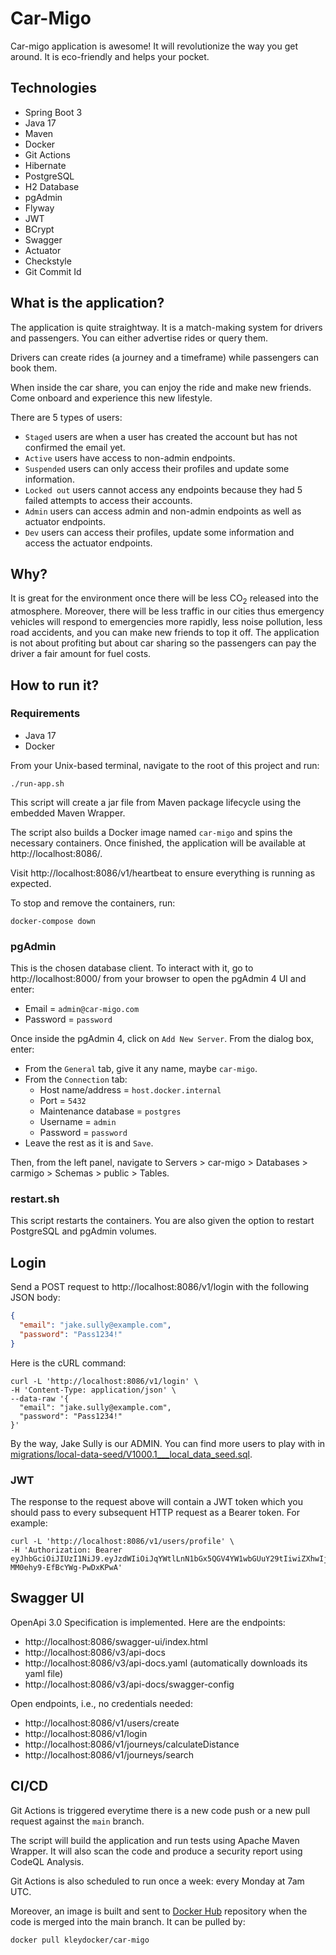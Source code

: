 # Car-Migo

Car-migo application is awesome! It will revolutionize the way you get around. It is eco-friendly and helps your pocket.

## Technologies
* Spring Boot 3
* Java 17
* Maven
* Docker
* Git Actions
* Hibernate
* PostgreSQL
* H2 Database
* pgAdmin
* Flyway
* JWT
* BCrypt
* Swagger
* Actuator
* Checkstyle
* Git Commit Id

## What is the application?
The application is quite straightway. It is a match-making system for drivers and passengers.
You can either advertise rides or query them.

Drivers can create rides (a journey and a timeframe) while passengers can book them.

When inside the car share, you can enjoy the ride and make new friends. Come onboard and experience this new lifestyle.

There are 5 types of users:
* `Staged` users are when a user has created the account but has not confirmed the email yet.
* `Active` users have access to non-admin endpoints.
* `Suspended` users can only access their profiles and update some information.
* `Locked out` users cannot access any endpoints because they had 5 failed attempts to access their accounts.
* `Admin` users can access admin and non-admin endpoints as well as actuator endpoints.
* `Dev` users can access their profiles, update some information and access the actuator endpoints.

## Why?
It is great for the environment once there will be less CO<sub>2</sub> released into the atmosphere.
Moreover, there will be less traffic in our cities thus emergency vehicles will respond to emergencies more rapidly, 
less noise pollution, less road accidents, and you can make new friends to top it off.
The application is not about profiting but about car sharing so the passengers can pay the driver a fair amount for fuel costs.

## How to run it?
### Requirements
- Java 17
- Docker

From your Unix-based terminal, navigate to the root of this project and run:
```
./run-app.sh
```
This script will create a jar file from Maven package lifecycle using the embedded Maven Wrapper.

The script also builds a Docker image named `car-migo` and spins the necessary containers. Once finished, the application
will be available at http://localhost:8086/.

Visit http://localhost:8086/v1/heartbeat to ensure everything is running as expected.

To stop and remove the containers, run:
```
docker-compose down
```

### pgAdmin
This is the chosen database client.
To interact with it, go to http://localhost:8000/ from your browser to open the pgAdmin 4 UI and enter:
- Email = `admin@car-migo.com`
- Password = `password`

Once inside the pgAdmin 4, click on `Add New Server`. From the dialog box, enter:
- From the `General` tab, give it any name, maybe `car-migo`.
- From the `Connection` tab:
  - Host name/address = `host.docker.internal`
  - Port = `5432`
  - Maintenance database = `postgres`
  - Username = `admin`
  - Password = `password`
- Leave the rest as it is and `Save`.

Then, from the left panel, navigate to Servers > car-migo > Databases > carmigo > Schemas > public > Tables.

### restart.sh
This script restarts the containers. You are also given the option to restart PostgreSQL and pgAdmin volumes.

## Login
Send a POST request to http://localhost:8086/v1/login with the following JSON body:
```json
{
  "email": "jake.sully@example.com",
  "password": "Pass1234!"
}
```
Here is the cURL command:
```
curl -L 'http://localhost:8086/v1/login' \
-H 'Content-Type: application/json' \
--data-raw '{
  "email": "jake.sully@example.com",
  "password": "Pass1234!"
}'
```
By the way, Jake Sully is our ADMIN. You can find more users to play with in [migrations/local-data-seed/V1000.1___local_data_seed.sql](./migrations/local-data-seed/V1000.1___local_data_seed.sql).

### JWT
The response to the request above will contain a JWT token which you should pass to every subsequent HTTP request as a Bearer token. For example:
```
curl -L 'http://localhost:8086/v1/users/profile' \
-H 'Authorization: Bearer eyJhbGciOiJIUzI1NiJ9.eyJzdWIiOiJqYWtlLnN1bGx5QGV4YW1wbGUuY29tIiwiZXhwIjoxNjg0Mzk3MzA3LCJpYXQiOjE2ODQzNjEzMDd9.NPQ0Fz_oHj88xQAN8G-MM0ehy9-EfBcYWg-PwDxKPwA'
```

## Swagger UI
OpenApi 3.0 Specification is implemented. Here are the endpoints:
* http://localhost:8086/swagger-ui/index.html
* http://localhost:8086/v3/api-docs
* http://localhost:8086/v3/api-docs.yaml (automatically downloads its yaml file)
* http://localhost:8086/v3/api-docs/swagger-config

Open endpoints, i.e., no credentials needed:
* http://localhost:8086/v1/users/create
* http://localhost:8086/v1/login
* http://localhost:8086/v1/journeys/calculateDistance
* http://localhost:8086/v1/journeys/search

## CI/CD
Git Actions is triggered everytime there is a new code push or a new pull request against the `main` branch.

The script will build the application and run tests using Apache Maven Wrapper.
It will also scan the code and produce a security report using CodeQL Analysis.

Git Actions is also scheduled to run once a week: every Monday at 7am UTC.

Moreover, an image is built and sent to [Docker Hub](https://hub.docker.com/r/kleydocker/car-migo) repository when the code is merged into the main branch.
It can be pulled by:
```
docker pull kleydocker/car-migo
```
